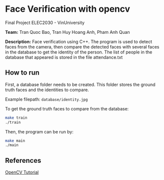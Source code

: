 # Face Verification with opencv
Final Project ELEC2030 - VinUniversity

**Team:** Tran Quoc Bao, Tran Huy Hoang Anh, Pham Anh Quan

**Description:** Face verification using C++. The program is used to detect faces from the camera, then compare the detected faces with several faces in the database to get the identity of the person. The list of people in the database that appeared is stored in the file attendance.txt

## How to run

First, a database folder needs to be created. This folder stores the ground truth faces and the identities to compare. 

Example filepath: `database/identity.jpg`

To get the ground truth faces to compare from the database:
``` bash
make train
./train
```
Then, the program can be run by:
```bash
make main
./main
```

## References
[OpenCV Tutorial](https://docs.opencv.org/4.x/d0/dd4/tutorial_dnn_face.html)
